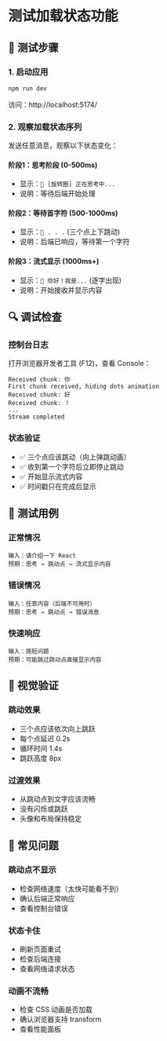# 测试加载状态功能

## 🧪 测试步骤

### 1. **启动应用**
```bash
npm run dev
```
访问：http://localhost:5174/

### 2. **观察加载状态序列**

发送任意消息，观察以下状态变化：

#### **阶段1：思考阶段** (0-500ms)
- 显示：`🤖 [旋转圈] 正在思考中...`
- 说明：等待后端开始处理

#### **阶段2：等待首字符** (500-1000ms) 
- 显示：`🤖 . . .` (三个点上下跳动)
- 说明：后端已响应，等待第一个字符

#### **阶段3：流式显示** (1000ms+)
- 显示：`🤖 你好！我是...` (逐字出现)
- 说明：开始接收并显示内容

## 🔍 调试检查

### **控制台日志**
打开浏览器开发者工具 (F12)，查看 Console：

```
Received chunk: 你
First chunk received, hiding dots animation
Received chunk: 好
Received chunk: ！
...
Stream completed
```

### **状态验证**
- ✅ 三个点应该跳动（向上弹跳动画）
- ✅ 收到第一个字符后立即停止跳动
- ✅ 开始显示流式内容
- ✅ 时间戳只在完成后显示

## 🎯 测试用例

### **正常情况**
```
输入：请介绍一下 React
预期：思考 → 跳动点 → 流式显示内容
```

### **错误情况**
```
输入：任意内容（后端不可用时）
预期：思考 → 跳动点 → 错误消息
```

### **快速响应**
```
输入：简短问题
预期：可能跳过跳动点直接显示内容
```

## 🎨 视觉验证

### **跳动效果**
- 三个点应该依次向上跳跃
- 每个点延迟 0.2s
- 循环时间 1.4s
- 跳跃高度 8px

### **过渡效果**
- 从跳动点到文字应该流畅
- 没有闪烁或跳跃
- 头像和布局保持稳定

## 🚨 常见问题

### **跳动点不显示**
- 检查网络速度（太快可能看不到）
- 确认后端正常响应
- 查看控制台错误

### **状态卡住**
- 刷新页面重试
- 检查后端连接
- 查看网络请求状态

### **动画不流畅**
- 检查 CSS 动画是否加载
- 确认浏览器支持 transform
- 查看性能面板
